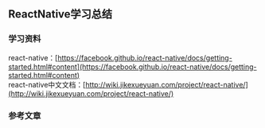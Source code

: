 ReactNative学习总结
----

### 学习资料  
react-native：[https://facebook.github.io/react-native/docs/getting-started.html#content](https://facebook.github.io/react-native/docs/getting-started.html#content)  
react-native中文文档：[http://wiki.jikexueyuan.com/project/react-native/](http://wiki.jikexueyuan.com/project/react-native/)

### 参考文章
